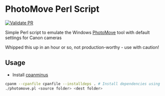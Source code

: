 # PhotoMove Perl Script

[![Validate PR](https://github.com/benbristow/photomove-perl/actions/workflows/main.yml/badge.svg)](https://github.com/benbristow/photomove-perl/actions/workflows/main.yml)

Simple Perl script to emulate the Windows [PhotoMove](https://www.mjbpix.com/automatically-move-photos-to-directories-or-folders-based-on-exif-date/) tool with default settings for Canon cameras

Whipped this up in an hour or so, not production-worthy - use with caution!

## Usage

* Install [cpanminus](https://metacpan.org/pod/App::cpanminus)

```bash
cpanm --cpanfile cpanfile --installdeps . # Install dependencies using cpanminus
./photomove.pl <source folder> <dest folder>
```